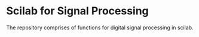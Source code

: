# Scilab for Signal Processing

The repository comprises of functions for digital signal processing in scilab.

